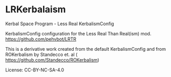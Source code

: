 # LRKerbalaism
Kerbal Space Program - Less Real KerbalismConfig

KerbalismConfig configuration for the Less Real Than Real(ism) mod.
https://github.com/pehvbot/LRTR

This is a derivative work created from the default KerbalismConfig and from ROKerbalism by Standecco et. al ( https://github.com/Standecco/ROKerbalism)

License: CC-BY-NC-SA-4.0